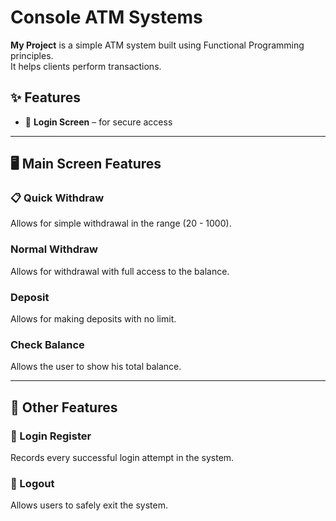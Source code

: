# Console ATM Systems

**My Project** is a simple ATM system built using Functional Programming principles.  
It helps clients perform transactions.

## ✨ Features

- 🔐 **Login Screen** – for secure access

---

## 🖥️ Main Screen Features

### 📋 Quick Withdraw 
Allows for simple withdrawal in the range (20 - 1000).

### Normal Withdraw 
Allows for withdrawal with full access to the balance.

### Deposit  
Allows for making deposits with no limit.

### Check Balance  
Allows the user to show his total balance.



---

## 🧩 Other Features

### 📝 Login Register  
Records every successful login attempt in the system.


### 🚪 Logout  
Allows users to safely exit the system.
